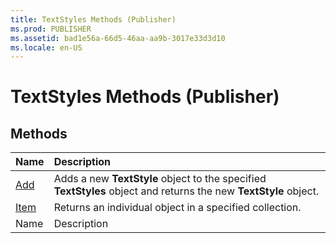 ```yaml
---
title: TextStyles Methods (Publisher)
ms.prod: PUBLISHER
ms.assetid: bad1e56a-66d5-46aa-aa9b-3017e33d3d10
ms.locale: en-US
---
```



# TextStyles Methods (Publisher)

## Methods



|**Name**|**Description**|
|:-----|:-----|
| [Add](textstyles.add-method-publisher.md)|Adds a new  **TextStyle** object to the specified **TextStyles** object and returns the new **TextStyle** object.|
| [Item](textstyles.item-method-publisher.md)|Returns an individual object in a specified collection.|
|Name|Description|

